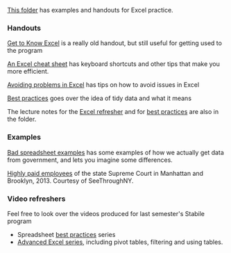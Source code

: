 [This folder](https://github.com/sarahcnyt/stabile/tree/master/xl) has examples and handouts for Excel practice. 
### Handouts ###

[Get to Know Excel](XLGetKnow.pdf) is a really old handout, but still useful for getting used to the program

[An Excel cheat sheet](macxlcheatsheet.pdf) has keyboard shortcuts and other tips that make you more efficient.

[Avoiding problems in Excel](avoid-xl-problems.pdf) has tips on how to avoid issues in Excel

[Best practices](bestpractices_v2.pdf) goes over the idea of tidy data and what it means

The lecture notes for the [Excel refresher](https://github.com/sarahcnyt/stabile/blob/master/xl/lecturenotes-xlrefresher.md) and for [best practices](https://github.com/sarahcnyt/stabile/blob/master/xl/lecturenotes-tidydata.md) are also in the folder.

### Examples ###

[Bad spreadsheet examples](bad-spreadsheet-examples.xlsx) has some examples of how we actually get data from government, and lets you imagine some differences.

[Highly paid employees](nysupremect-highpayroll-nybrooklyn.xlsx) of the state Supreme Court in Manhattan and Brooklyn, 2013. Courtesy of SeeThroughNY.

### Video refreshers ###
Feel free to look over the videos produced for last semester's Stabile program

* Spreadsheet [best practices](https://www.youtube.com/playlist?list=PL-Je9dqyEF8YS7Cy8BppKg5zrhiQC__n6) series
* [Advanced Excel series](https://www.youtube.com/playlist?list=PL-Je9dqyEF8aBMPIHRtYdwuodsgJzIGpI), including pivot tables, filtering and using tables.